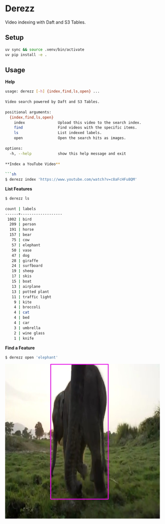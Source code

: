 # Derezz

Video indexing with Daft and S3 Tables.

## Setup

```sh
uv sync && source .venv/bin/activate
uv pip install -e .
```

## Usage

**Help**

```sh
usage: derezz [-h] {index,find,ls,open} ...

Video search powered by Daft and S3 Tables.

positional arguments:
  {index,find,ls,open}
    index               Upload this video to the search index.
    find                Find videos with the specific items.
    ls                  List indexed labels.
    open                Open the search hits as images.

options:
  -h, --help            show this help message and exit

**Index a YouTube Video**

```sh
$ derezz index 'https://www.youtube.com/watch?v=c8aFcHFu8QM'
```

**List Features**

```sh
$ derezz ls    

count | labels
------+-------------------
 1002 | bird
  209 | person
  191 | horse
  157 | bear
   75 | cow
   57 | elephant
   50 | vase
   47 | dog
   28 | giraffe
   24 | surfboard
   19 | sheep
   17 | skis
   15 | boat
   13 | airplane
   13 | potted plant
   11 | traffic light
    9 | kite
    4 | broccoli
    4 | cat
    4 | bed
    4 | car
    3 | umbrella
    2 | wine glass
    1 | knife
```

**Find a Feature**

```sh
$ derezz open 'elephant'
```

![](./assets/elephant.jpg)
